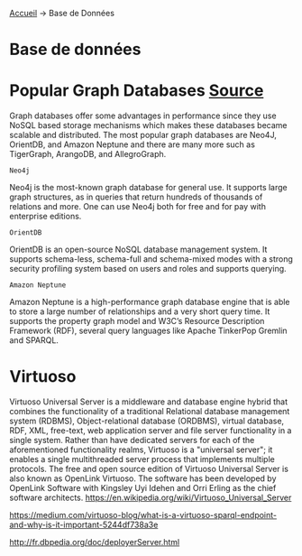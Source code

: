 [Accueil](README.md) &rarr; Base de Données

# Base de données

# Popular Graph Databases [Source](https://medium.com/analytics-vidhya/a-brief-look-at-graph-databases-d65b00f9c349)

Graph databases offer some advantages in performance since they use NoSQL based storage mechanisms which makes these databases became scalable and distributed. The most popular graph databases are Neo4J, OrientDB, and Amazon Neptune and there are many more such as TigerGraph, ArangoDB, and AllegroGraph.

    Neo4j

Neo4j is the most-known graph database for general use. It supports large graph structures, as in queries that return hundreds of thousands of relations and more. One can use Neo4j both for free and for pay with enterprise editions.

    OrientDB

OrientDB is an open-source NoSQL database management system. It supports schema-less, schema-full and schema-mixed modes with a strong security profiling system based on users and roles and supports querying.

    Amazon Neptune

Amazon Neptune is a high-performance graph database engine that is able to store a large number of relationships and a very short query time. It supports the property graph model and W3C’s Resource Description Framework (RDF), several query languages like Apache TinkerPop Gremlin and SPARQL.

# Virtuoso

Virtuoso Universal Server is a middleware and database engine hybrid that combines the functionality of a traditional Relational database management system (RDBMS), Object-relational database (ORDBMS), virtual database, RDF, XML, free-text, web application server and file server functionality in a single system. Rather than have dedicated servers for each of the aforementioned functionality realms, Virtuoso is a "universal server"; it enables a single multithreaded server process that implements multiple protocols. The free and open source edition of Virtuoso Universal Server is also known as OpenLink Virtuoso. The software has been developed by OpenLink Software with Kingsley Uyi Idehen and Orri Erling as the chief software architects.
https://en.wikipedia.org/wiki/Virtuoso_Universal_Server

https://medium.com/virtuoso-blog/what-is-a-virtuoso-sparql-endpoint-and-why-is-it-important-5244df738a3e

http://fr.dbpedia.org/doc/deployerServer.html
